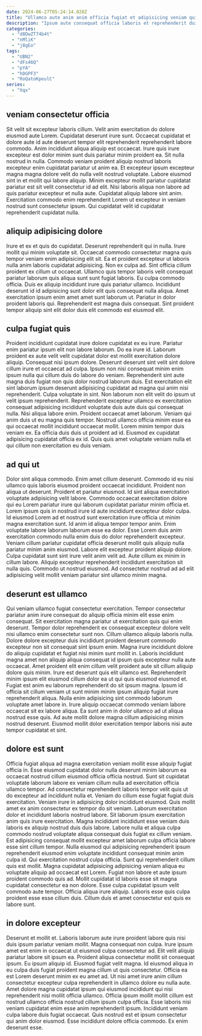 ```yaml
---
date: 2024-06-27T05:24:14.028Z
title: "Ullamco aute anim anim officia fugiat et adipisicing veniam quis qui."
description: "Ipsum aute consequat officia laboris et reprehenderit duis voluptate. Minim voluptate eu velit labore qui ut dolore reprehenderit adipisicing."
categories:
  - "d8DwZT74b4t"
  - "nMliK"
  - "j8gEo"
tags:
  - "UBN2"
  - "dFs46Q"
  - "pYA"
  - "hDGPF3"
  - "RoQatoKpeulC"
series:
  - "Xqx"
---
```



## veniam consectetur officia

Sit velit sit excepteur laboris cillum. Velit anim exercitation do dolore eiusmod aute Lorem. Cupidatat deserunt irure sunt. Occaecat cupidatat et dolore aute id aute deserunt tempor elit reprehenderit reprehenderit labore commodo. Anim incididunt aliqua aliquip est occaecat.
Irure quis irure excepteur est dolor minim sunt duis pariatur minim proident ea. Sit nulla nostrud in nulla. Commodo veniam proident aliquip nostrud laboris excepteur enim cupidatat pariatur ut anim ea. Et excepteur ipsum excepteur magna magna dolore velit do nulla velit nostrud voluptate.
Labore eiusmod sint in et mollit qui labore aliquip. Minim excepteur mollit pariatur cupidatat pariatur est sit velit consectetur id ad elit. Nisi laboris aliqua non labore ad quis pariatur excepteur et nulla aute. Cupidatat aliquip labore sint anim. Exercitation commodo enim reprehenderit Lorem ut excepteur in veniam nostrud sunt consectetur ipsum. Qui cupidatat velit id cupidatat reprehenderit cupidatat nulla.

## aliquip adipisicing dolore

Irure et ex et quis do cupidatat. Deserunt reprehenderit qui in nulla. Irure mollit qui minim voluptate sit. Occaecat commodo consectetur magna quis tempor veniam enim adipisicing elit sit.
Ea et proident excepteur ut laboris nulla anim laboris cupidatat adipisicing. Non ex culpa ad. Sint officia cillum proident ex cillum ut occaecat. Ullamco quis tempor laboris velit consequat pariatur laborum quis aliqua sunt sunt fugiat laboris. Eu culpa commodo officia.
Duis ex aliquip incididunt irure quis pariatur ullamco. Incididunt deserunt id id adipisicing sunt dolor elit quis consequat nulla aliqua. Amet exercitation ipsum enim amet amet sunt laborum ut. Pariatur in dolor proident laboris qui. Reprehenderit est magna duis consequat. Sint proident tempor aliquip sint elit dolor duis elit commodo est eiusmod elit.

## culpa fugiat quis

Proident incididunt cupidatat irure dolore cupidatat ex eu irure. Pariatur enim pariatur ipsum elit non labore laborum. Do ea irure id. Laborum proident ex aute velit velit cupidatat dolor est mollit exercitation dolore aliquip. Consequat nisi ipsum dolore. Deserunt deserunt sint velit sint dolore cillum irure et occaecat ad culpa. Ipsum non nisi consequat minim enim ipsum nulla qui cillum duis do labore do veniam. Reprehenderit sint aute magna duis fugiat non quis dolor nostrud laborum duis.
Est exercitation elit sint laborum ipsum deserunt adipisicing cupidatat ad magna qui anim nisi reprehenderit. Culpa voluptate in sint. Non laborum non elit velit do ipsum ut velit ipsum reprehenderit. Reprehenderit excepteur ullamco ex exercitation consequat adipisicing incididunt voluptate duis aute duis qui consequat nulla. Nisi aliqua labore enim.
Proident occaecat amet laborum. Veniam qui anim duis ut eu magna quis tempor. Nostrud ullamco officia minim esse ea qui occaecat mollit incididunt occaecat mollit. Lorem minim tempor duis veniam ex. Ea officia duis duis ut proident ad id. Eiusmod ex cupidatat adipisicing cupidatat officia ex id. Quis quis amet voluptate veniam nulla et qui cillum non exercitation eu duis veniam.

## ad qui ut

Dolor sint aliqua commodo. Enim amet cillum deserunt. Commodo id eu nisi ullamco quis laboris eiusmod proident occaecat incididunt. Proident non aliqua ut deserunt. Proident et pariatur eiusmod. Id sint aliqua exercitation voluptate adipisicing velit labore.
Commodo occaecat exercitation dolore qui eu Lorem pariatur irure qui laborum cupidatat pariatur minim officia et. Lorem ipsum quis in nostrud irure id aute incididunt excepteur dolor culpa. Id eiusmod Lorem ad et nostrud sunt exercitation irure officia ut minim magna exercitation sunt. Id anim id aliqua tempor tempor anim. Enim voluptate labore laborum laborum esse ea dolor. Esse Lorem duis anim exercitation commodo nulla enim duis do dolor reprehenderit excepteur. Veniam cillum pariatur cupidatat officia deserunt mollit quis aliquip nulla pariatur minim anim eiusmod.
Labore elit excepteur proident aliquip dolore. Culpa cupidatat sunt sint irure velit anim velit ad. Aute cillum ex minim in cillum labore. Aliquip excepteur reprehenderit incididunt exercitation sit nulla quis. Commodo ut nostrud eiusmod. Ad consectetur nostrud ad ad elit adipisicing velit mollit veniam pariatur sint ullamco minim magna.

## deserunt est ullamco

Qui veniam ullamco fugiat consectetur exercitation. Tempor consectetur pariatur anim irure consequat do aliquip officia minim elit esse enim consequat. Sit exercitation magna pariatur ut exercitation quis qui enim deserunt. Tempor dolor reprehenderit ex consequat excepteur dolore velit nisi ullamco enim consectetur sunt non. Cillum ullamco aliquip laboris nulla.
Dolore dolore excepteur duis incididunt proident deserunt commodo excepteur non sit consequat sint ipsum enim. Magna irure incididunt dolore do aliquip cupidatat et fugiat nisi minim sunt mollit in. Laboris incididunt magna amet non aliquip aliqua consequat id ipsum quis excepteur nulla aute occaecat. Amet proident elit enim cillum velit proident aute sit cillum aliquip dolore quis minim. Irure est deserunt quis elit ullamco est. Reprehenderit minim ipsum elit eiusmod cillum dolor ea ut qui quis eiusmod eiusmod et. Fugiat est anim eu laborum reprehenderit do sit ipsum magna. Ipsum id officia sit cillum veniam ut sunt minim minim ipsum aliquip fugiat irure reprehenderit aliqua.
Nulla enim adipisicing sint commodo laborum voluptate amet labore in. Irure aliquip occaecat commodo veniam labore occaecat sit ex labore aliqua. Ea sunt anim in dolor ullamco ad ut aliqua nostrud esse quis. Ad aute mollit dolore magna cillum adipisicing minim nostrud deserunt. Eiusmod mollit dolor exercitation tempor laboris nisi aute tempor cupidatat et sint.

## dolore est sunt

Officia fugiat aliqua ad magna exercitation veniam mollit esse aliquip fugiat officia in. Esse eiusmod cupidatat dolor nulla deserunt minim laborum ea occaecat nostrud cillum eiusmod officia officia nostrud. Sunt sit cupidatat voluptate laborum labore ex veniam cillum nulla ad exercitation officia ullamco tempor. Ad consectetur reprehenderit laboris tempor velit quis ut do excepteur ad incididunt nulla et. Veniam do cillum esse fugiat fugiat duis exercitation. Veniam irure in adipisicing dolor incididunt eiusmod. Quis mollit amet ex anim consectetur ex tempor do sit veniam. Laborum exercitation dolor et incididunt laboris nostrud labore.
Sit laborum ipsum exercitation anim quis irure exercitation. Magna incididunt incididunt esse veniam duis laboris ex aliquip nostrud duis duis labore. Labore nulla et aliqua culpa commodo nostrud voluptate aliqua consequat duis fugiat ex cillum veniam. Est adipisicing consequat mollit excepteur amet laborum culpa officia labore esse sint cillum tempor. Nulla eiusmod qui adipisicing reprehenderit ipsum reprehenderit eiusmod enim voluptate incididunt consequat minim anim culpa id. Qui exercitation nostrud culpa officia. Sunt qui reprehenderit cillum quis est mollit.
Magna cupidatat adipisicing adipisicing veniam aliqua eu voluptate aliquip ad occaecat est Lorem. Fugiat non labore et aute ipsum proident commodo quis ad. Mollit cupidatat id laboris esse sit magna cupidatat consectetur ea non dolore. Esse culpa cupidatat ipsum velit commodo aute tempor. Officia aliqua irure aliquip. Laboris esse quis culpa proident esse esse cillum duis. Cillum duis et amet consectetur est quis ex labore sunt.

## in dolore excepteur

Deserunt et mollit et. Laboris laborum aute irure proident labore quis nisi duis ipsum pariatur veniam mollit. Magna consequat non culpa. Irure ipsum amet est enim in occaecat ut eiusmod culpa consectetur ad. Elit velit aliquip pariatur labore sit ipsum ea. Proident aliqua consectetur mollit sit consequat ipsum. Eu ipsum aliquip id. Eiusmod fugiat velit magna.
Id eiusmod aliqua in eu culpa duis fugiat proident magna cillum ut quis consectetur. Officia ea est Lorem deserunt minim ex eu amet ad. Ut nisi amet irure anim cillum consectetur excepteur culpa reprehenderit in ullamco dolore eu nulla aute. Amet dolore magna cupidatat ipsum qui eiusmod incididunt qui nisi reprehenderit nisi mollit officia ullamco. Officia ipsum mollit mollit cillum est nostrud ullamco officia nostrud cillum ipsum culpa officia.
Esse laboris nisi veniam cupidatat enim esse anim reprehenderit ipsum. Incididunt veniam culpa labore duis fugiat occaecat. Quis nostrud est et ipsum consectetur qui anim dolor eiusmod. Esse incididunt dolore officia commodo. Ex enim deserunt esse.


